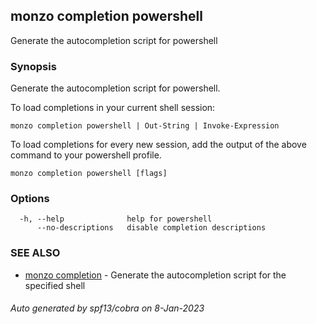 ## monzo completion powershell

Generate the autocompletion script for powershell

### Synopsis

Generate the autocompletion script for powershell.

To load completions in your current shell session:

	monzo completion powershell | Out-String | Invoke-Expression

To load completions for every new session, add the output of the above command
to your powershell profile.


```
monzo completion powershell [flags]
```

### Options

```
  -h, --help              help for powershell
      --no-descriptions   disable completion descriptions
```

### SEE ALSO

* [monzo completion](monzo_completion.md)	 - Generate the autocompletion script for the specified shell

###### Auto generated by spf13/cobra on 8-Jan-2023
